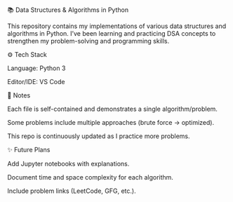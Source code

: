 📚 Data Structures & Algorithms in Python

This repository contains my implementations of various data structures and algorithms in Python. I’ve been learning and practicing DSA concepts to strengthen my problem-solving and programming skills.



⚙️ Tech Stack

Language: Python 3

Editor/IDE: VS Code



📌 Notes

Each file is self-contained and demonstrates a single algorithm/problem.

Some problems include multiple approaches (brute force → optimized).

This repo is continuously updated as I practice more problems.




✨ Future Plans

Add Jupyter notebooks with explanations.

Document time and space complexity for each algorithm.

Include problem links (LeetCode, GFG, etc.).
